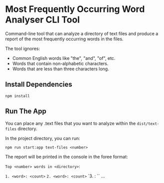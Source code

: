 <!-- @format -->

# Most Frequently Occurring Word Analyser CLI Tool

Command-line tool that can analyze a directory of text files and produce a report of the most frequently occurring words in the files.

The tool ignores:

- Common English words like "the", "and", "of", etc.
- Words that contain non-alphabetic characters.
- Words that are less than three characters long.

## Install Dependencies

`npm install`

## Run The App

You can place any .text files that you want to analyze within the `dist/text-files` directory.

In the project directory, you can run:

`npm run start:app text-files <number>`

The report will be printed in the console in the foree format:

`Top <number> words in <directory>`:

`1. <word>: <count>`
`2. <word>: <count>`
`3. <word>: <count>``
...
